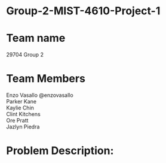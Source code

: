 # Group-2-MIST-4610-Project-1
# Team name 
29704 Group 2
# Team Members 
Enzo Vasallo @enzovasallo  <br>
Parker Kane  <br> 
Kaylie Chin   <br>
Clint Kitchens  <br> 
Ore Pratt <br> 
Jazlyn Piedra <br> 
# Problem Description:

